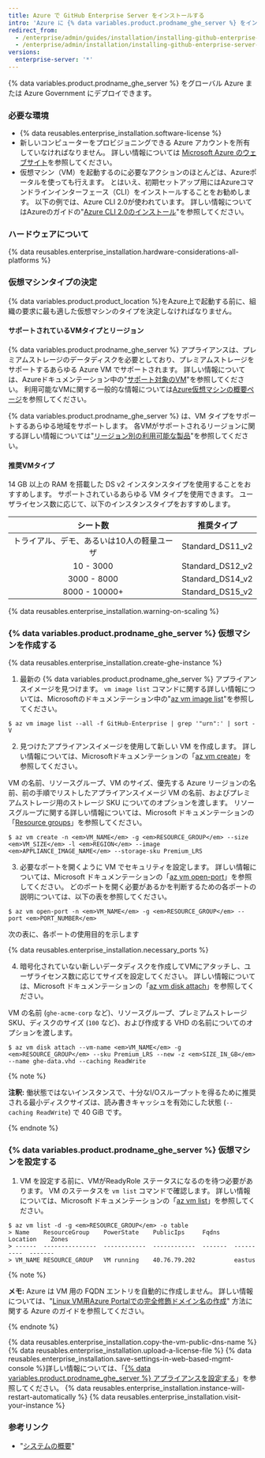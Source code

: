 ```yaml
---
title: Azure で GitHub Enterprise Server をインストールする
intro: 'Azure に {% data variables.product.prodname_ghe_server %} をインストールするには、DS シリーズのインスタンスにデプロイし、Premium-LRS ストレージを使用する必要があります。'
redirect_from:
  - /enterprise/admin/guides/installation/installing-github-enterprise-on-azure/
  - /enterprise/admin/installation/installing-github-enterprise-server-on-azure
versions:
  enterprise-server: '*'
---
```


{% data variables.product.prodname_ghe_server %} をグローバル Azure または Azure Government にデプロイできます。

### 必要な環境

- {% data reusables.enterprise_installation.software-license %}
- 新しいコンピューターをプロビジョニングできる Azure アカウントを所有していなければなりません。 詳しい情報については [Microsoft Azure のウェブサイト](https://azure.microsoft.com)を参照してください。
- 仮想マシン（VM）を起動するのに必要なアクションのほとんどは、Azureポータルを使っても行えます。 とはいえ、初期セットアップ用にはAzureコマンドラインインターフェース（CLI）をインストールすることをお勧めします。 以下の例では、Azure CLI 2.0が使われています。 詳しい情報についてはAzureのガイドの"[Azure CLI 2.0のインストール](https://docs.microsoft.com/ja-jp/cli/azure/install-azure-cli?view=azure-cli-latest)"を参照してください。

### ハードウェアについて

{% data reusables.enterprise_installation.hardware-considerations-all-platforms %}

### 仮想マシンタイプの決定

{% data variables.product.product_location %}をAzure上で起動する前に、組織の要求に最も適した仮想マシンのタイプを決定しなければなりません。

#### サポートされているVMタイプとリージョン

{% data variables.product.prodname_ghe_server %} アプライアンスは、プレミアムストレージのデータディスクを必要としており、プレミアムストレージをサポートするあらゆる Azure VM でサポートされます。 詳しい情報については、Azureドキュメンテーション中の"[サポート対象のVM](https://docs.microsoft.com/ja-jp/azure/virtual-machines/windows/premium-storage#supported-vms)"を参照してください。 利用可能なVMに関する一般的な情報については[Azure仮想マシンの概要ページ](https://azure.microsoft.com/ja-jp/pricing/details/virtual-machines/linux/)を参照してください。

{% data variables.product.prodname_ghe_server %} は、VM タイプをサポートするあらゆる地域をサポートします。 各VMがサポートされるリージョンに関する詳しい情報については"[リージョン別の利用可能な製品](https://azure.microsoft.com/ja-jp/global-infrastructure/services/)"を参照してください。

#### 推奨VMタイプ

14 GB 以上の RAM を搭載した DS v2 インスタンスタイプを使用することをおすすめします。 サポートされているあらゆる VM タイプを使用できます。 ユーザライセンス数に応じて、以下のインスタンスタイプをおすすめします。

|          シート数          |       推奨タイプ        |
|:----------------------:|:------------------:|
| トライアル、デモ、あるいは10人の軽量ユーザ | Standard_DS11_v2 |
|       10 - 3000        | Standard_DS12_v2 |
|      3000 - 8000       | Standard_DS14_v2 |
|     8000 - 10000+      | Standard_DS15_v2 |

{% data reusables.enterprise_installation.warning-on-scaling %}

### {% data variables.product.prodname_ghe_server %} 仮想マシンを作成する

{% data reusables.enterprise_installation.create-ghe-instance %}

1. 最新の {% data variables.product.prodname_ghe_server %} アプライアンスイメージを見つけます。 `vm image list` コマンドに関する詳しい情報については、Microsoftのドキュメンテーション中の"[az vm image list](https://docs.microsoft.com/ja-jp/cli/azure/vm/image?view=azure-cli-latest)"を参照してください。
  ```shell
  $ az vm image list --all -f GitHub-Enterprise | grep '"urn":' | sort -V
  ```

2. 見つけたアプライアンスイメージを使用して新しい VM を作成します。 詳しい情報については、Microsoftドキュメンテーションの「[az vm create](https://docs.microsoft.com/en-us/cli/azure/vm?view=azure-cli-latest#az_vm_create)」を参照してください。

  VM の名前、リソースグループ、VM のサイズ、優先する Azure リージョンの名前、前の手順でリストしたアプライアンスイメージ VM の名前、およびプレミアムストレージ用のストレージ SKU についてのオプションを渡します。 リソースグループに関する詳しい情報については、Microsoft ドキュメンテーションの「[Resource groups](https://docs.microsoft.com/en-us/azure/azure-resource-manager/resource-group-overview#resource-groups)」を参照してください。

  ```shell
  $ az vm create -n <em>VM_NAME</em> -g <em>RESOURCE_GROUP</em> --size <em>VM_SIZE</em> -l <em>REGION</em> --image <em>APPLIANCE_IMAGE_NAME</em> --storage-sku Premium_LRS
  ```

3. 必要なポートを開くように VM でセキュリティを設定します。 詳しい情報については、Microsoft ドキュメンテーションの「[az vm open-port](https://docs.microsoft.com/en-us/cli/azure/vm?view=azure-cli-latest#az_vm_open_port)」を参照してください。 どのポートを開く必要があるかを判断するための各ポートの説明については、以下の表を参照してください。

  ```shell
  $ az vm open-port -n <em>VM_NAME</em> -g <em>RESOURCE_GROUP</em> --port <em>PORT_NUMBER</em>
  ```

  次の表に、各ポートの使用目的を示します

  {% data reusables.enterprise_installation.necessary_ports %}

4. 暗号化されていない新しいデータディスクを作成してVMにアタッチし、ユーザライセンス数に応じてサイズを設定してください。 詳しい情報については、Microsoft ドキュメンテーションの「[az vm disk attach](https://docs.microsoft.com/en-us/cli/azure/vm/disk?view=azure-cli-latest#az_vm_disk_attach)」を参照してください。

  VM の名前 (`ghe-acme-corp` など)、リソースグループ、プレミアムストレージ SKU、ディスクのサイズ (`100` など)、および作成する VHD の名前についてのオプションを渡します。

  ```shell
  $ az vm disk attach --vm-name <em>VM_NAME</em> -g <em>RESOURCE_GROUP</em> --sku Premium_LRS --new -z <em>SIZE_IN_GB</em> --name ghe-data.vhd --caching ReadWrite
  ```

  {% note %}

   **注釈:** 働状態ではないインスタンスで、十分なI/Oスループットを得るために推奨される最小ディスクサイズは、読み書きキャッシュを有効にした状態 (`--caching ReadWrite`) で 40 GiB です。

   {% endnote %}

### {% data variables.product.prodname_ghe_server %} 仮想マシンを設定する

1. VM を設定する前に、VMがReadyRole ステータスになるのを待つ必要があります。 VM のステータスを `vm list` コマンドで確認します。 詳しい情報については、Microsoft ドキュメンテーションの「[az vm list](https://docs.microsoft.com/en-us/cli/azure/vm?view=azure-cli-latest#az_vm_list)」を参照してください。
  ```shell
  $ az vm list -d -g <em>RESOURCE_GROUP</em> -o table
  > Name    ResourceGroup    PowerState    PublicIps     Fqdns    Location    Zones
  > ------  ---------------  ------------  ------------  -------  ----------  -------
  > VM_NAME RESOURCE_GROUP   VM running    40.76.79.202           eastus

  ```
  {% note %}

  **メモ:** Azure は VM 用の FQDN エントリを自動的に作成しません。 詳しい情報については、"[Linux VM用Azure Portalでの完全修飾ドメイン名の作成](https://docs.microsoft.com/ja-jp/azure/virtual-machines/linux/portal-create-fqdn)" 方法に関する Azure のガイドを参照してください。

  {% endnote %}

  {% data reusables.enterprise_installation.copy-the-vm-public-dns-name %}
  {% data reusables.enterprise_installation.upload-a-license-file %}
  {% data reusables.enterprise_installation.save-settings-in-web-based-mgmt-console %}詳しい情報については、「[{% data variables.product.prodname_ghe_server %} アプライアンスを設定する](/enterprise/admin/guides/installation/configuring-the-github-enterprise-server-appliance)」を参照してください。
  {% data reusables.enterprise_installation.instance-will-restart-automatically %}
  {% data reusables.enterprise_installation.visit-your-instance %}


  ### 参考リンク

  - "[システムの概要](/enterprise/admin/guides/installation/system-overview)"
  
